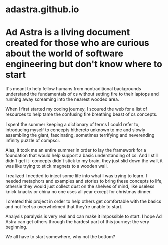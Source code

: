 # adastra.github.io

# Ad Astra is a living document created for those who are curious about the world of software engineering but don't know where to start

It's meant to help fellow humans from nontraditional backgrounds understand the fundamentals of cs without setting fire to their laptops and running away screaming into the nearest wooded area.  

When I first started my coding journey, I scoured the web for a list of resources to help tame the confusing fire breathing beast of cs concepts.

I spent the summer keeping a dictionary of terms I could refer to, introducing myself to concepts hithereto unknown to me and slowly assembling the giant, fascinating, sometimes terrifying and neverending infinity puzzle of compsci. 

Alas, it took me an entire summer in order to lay the framework for a foundation that would help support a basic understanding of cs. And I still didn't get it- concepts didn't stick to my brain, they just slid down the wall, it was like trying to stick magnets to a wooden wall. 

I realized I needed to inject some life into what I was trying to learn. I needed metaphors and examples and stories to bring these concepts to life, othersie they would just collect dust on the shelves of mind, like useless knick knacks or china no one uses all year except for christmas dinner. 

I created this project in order to help others get comfortable with the basics and not feel so overwhelmed that they're unable to start. 

Analysis paralysis is very real and can make it impossible to start. I hope Ad Astra can get others through the hardest part of this journey: the very beginning.

We all have to start somewhere, why not the bottom? 

